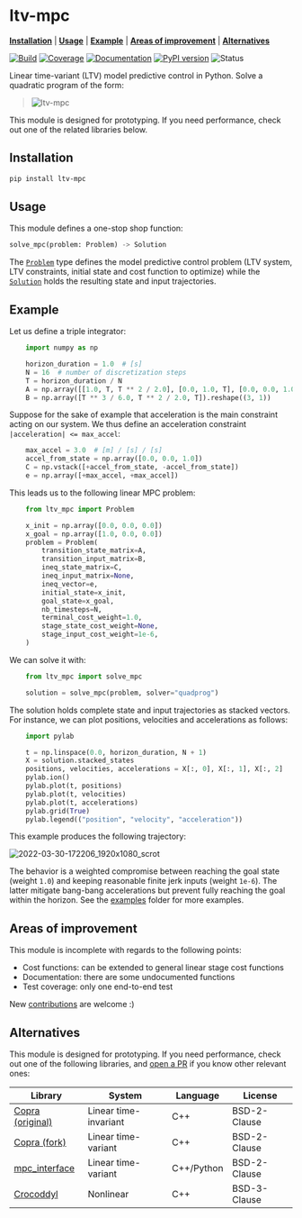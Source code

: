 # ltv-mpc

[**Installation**](https://github.com/tasts-robots/ltv-mpc#installation)
| [**Usage**](https://github.com/tasts-robots/ltv-mpc#usage)
| [**Example**](https://github.com/tasts-robots/ltv-mpc#example)
| [**Areas of improvement**](https://github.com/tasts-robots/ltv-mpc#areas-of-improvement)
| [**Alternatives**](https://github.com/tasts-robots/ltv-mpc#alternatives)

[![Build](https://img.shields.io/github/workflow/status/tasts-robots/ltv-mpc/CI)](https://github.com/tasts-robots/ltv-mpc/actions)
[![Coverage](https://coveralls.io/repos/github/tasts-robots/ltv-mpc/badge.svg?branch=master)](https://coveralls.io/github/tasts-robots/ltv-mpc?branch=master)
[![Documentation](https://img.shields.io/badge/docs-online-brightgreen?logo=read-the-docs&style=flat)](https://tasts-robots.org/doc/ltv-mpc/)
[![PyPI version](https://img.shields.io/pypi/v/ltv-mpc)](https://pypi.org/project/ltv-mpc/0.6.0/)
![Status](https://img.shields.io/pypi/status/ltv-mpc)

Linear time-variant (LTV) model predictive control in Python. Solve a quadratic program of the form:

> ![ltv-mpc](https://raw.githubusercontent.com/tasts-robots/ltv-mpc/master/doc/src/images/ltv-mpc.svg)

This module is designed for prototyping. If you need performance, check out one of the related libraries below.

## Installation

```sh
pip install ltv-mpc
```

## Usage

This module defines a one-stop shop function:

```python
solve_mpc(problem: Problem) -> Solution
```

The [``Problem``](https://tasts-robots.org/doc/ltv-mpc/usage.html#ltv_mpc.problem.Problem) type defines the model predictive control problem (LTV system, LTV constraints, initial state and cost function to optimize) while the [``Solution``](https://tasts-robots.org/doc/ltv-mpc/usage.html#ltv_mpc.solution.Solution) holds the resulting state and input trajectories.

## Example

Let us define a triple integrator:

```python
    import numpy as np

    horizon_duration = 1.0  # [s]
    N = 16  # number of discretization steps
    T = horizon_duration / N
    A = np.array([[1.0, T, T ** 2 / 2.0], [0.0, 1.0, T], [0.0, 0.0, 1.0]])
    B = np.array([T ** 3 / 6.0, T ** 2 / 2.0, T]).reshape((3, 1))
```

Suppose for the sake of example that acceleration is the main constraint acting on our system. We thus define an acceleration constraint ``|acceleration| <= max_accel``:

```python
    max_accel = 3.0  # [m] / [s] / [s]
    accel_from_state = np.array([0.0, 0.0, 1.0])
    C = np.vstack([+accel_from_state, -accel_from_state])
    e = np.array([+max_accel, +max_accel])
```

This leads us to the following linear MPC problem:

```python
    from ltv_mpc import Problem

    x_init = np.array([0.0, 0.0, 0.0])
    x_goal = np.array([1.0, 0.0, 0.0])
    problem = Problem(
        transition_state_matrix=A,
        transition_input_matrix=B,
        ineq_state_matrix=C,
        ineq_input_matrix=None,
        ineq_vector=e,
        initial_state=x_init,
        goal_state=x_goal,
        nb_timesteps=N,
        terminal_cost_weight=1.0,
        stage_state_cost_weight=None,
        stage_input_cost_weight=1e-6,
    )
```

We can solve it with:

```python
    from ltv_mpc import solve_mpc

    solution = solve_mpc(problem, solver="quadprog")
```

The solution holds complete state and input trajectories as stacked vectors. For instance, we can plot positions, velocities and accelerations as follows:

```python
    import pylab

    t = np.linspace(0.0, horizon_duration, N + 1)
    X = solution.stacked_states
    positions, velocities, accelerations = X[:, 0], X[:, 1], X[:, 2]
    pylab.ion()
    pylab.plot(t, positions)
    pylab.plot(t, velocities)
    pylab.plot(t, accelerations)
    pylab.grid(True)
    pylab.legend(("position", "velocity", "acceleration"))
```

This example produces the following trajectory:

![2022-03-30-172206_1920x1080_scrot](https://user-images.githubusercontent.com/1189580/160871543-3734ec65-fe74-4a6f-8452-a877aa4050b1.png)

The behavior is a weighted compromise between reaching the goal state (weight ``1.0``) and keeping reasonable finite jerk inputs (weight ``1e-6``). The latter mitigate bang-bang accelerations but prevent fully reaching the goal within the horizon. See the [examples](examples/) folder for more examples.

## Areas of improvement

This module is incomplete with regards to the following points:

- Cost functions: can be extended to general linear stage cost functions
- Documentation: there are some undocumented functions
- Test coverage: only one end-to-end test

New [contributions](CONTRIBUTING.md) are welcome :)

## Alternatives

This module is designed for prototyping. If you need performance, check out one of the following libraries, and [open a PR](https://github.com/tasts-robots/ltv-mpc/pulls) if you know other relevant ones:

| Library                                                    | System                | Language   | License      |
|------------------------------------------------------------|-----------------------|------------|--------------|
| [Copra (original)](https://github.com/jrl-umi3218/copra)   | Linear time-invariant | C++        | BSD-2-Clause |
| [Copra (fork)](https://github.com/ANYbotics/copra)         | Linear time-variant   | C++        | BSD-2-Clause |
| [mpc\_interface](https://github.com/Gepetto/mpc-interface) | Linear time-variant   | C++/Python | BSD-2-Clause |
| [Crocoddyl](https://github.com/loco-3d/crocoddyl)          | Nonlinear             | C++        | BSD-3-Clause |
